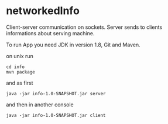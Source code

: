 # networkedInfo
Client-server communication on sockets. Server sends to clients informations about serving machine.

To run App you need JDK in version 1.8, Git and Maven.

on unix run
```
cd info
mvn package
```
and as first
```
java -jar info-1.0-SNAPSHOT.jar server
```
and then in another console
```
java -jar info-1.0-SNAPSHOT.jar client
```
